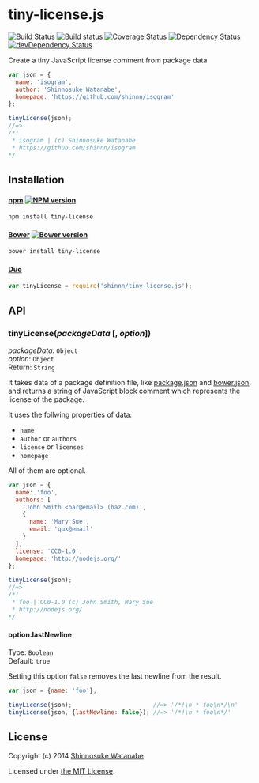 # tiny-license.js

[![Build Status](https://travis-ci.org/shinnn/tiny-license.js.svg?branch=master)](https://travis-ci.org/shinnn/tiny-license.js)
[![Build status](https://ci.appveyor.com/api/projects/status/e0n5bwe7cw089dp2?svg=true)](https://ci.appveyor.com/project/ShinnosukeWatanabe/tiny-license-js)
[![Coverage Status](https://img.shields.io/coveralls/shinnn/tiny-license.js.svg)](https://coveralls.io/r/shinnn/tiny-license.js)
[![Dependency Status](https://david-dm.org/shinnn/tiny-license.js.svg)](https://david-dm.org/shinnn/tiny-license.js)
[![devDependency Status](https://david-dm.org/shinnn/tiny-license.js/dev-status.svg)](https://david-dm.org/shinnn/tiny-license.js#info=devDependencies)

Create a tiny JavaScript license comment from package data

```javascript
var json = {
  name: 'isogram',
  author: 'Shinnosuke Watanabe',
  homepage: 'https://github.com/shinnn/isogram'
};

tinyLicense(json);
//=>
/*!
 * isogram | (c) Shinnosuke Watanabe
 * https://github.com/shinnn/isogram
*/

```

## Installation

#### [npm](https://www.npmjs.org/) [![NPM version](https://badge.fury.io/js/tiny-license.svg)](https://www.npmjs.org/package/tiny-license)

```sh
npm install tiny-license
```

#### [Bower](http://bower.io/) [![Bower version](https://badge.fury.io/bo/tiny-license.svg)](https://github.com/shinnn/tiny-license.js/releases)

```sh
bower install tiny-license
```

#### [Duo](http://duojs.org/)

```javascript
var tinyLicense = require('shinnn/tiny-license.js');
```

## API

### tinyLicense(*packageData* [, *option*])

*packageData*: `Object`  
*option*: `Object`  
Return: `String`

It takes data of a package definition file, like [package.json](https://www.npmjs.org/doc/files/package.json.html) and [bower.json](https://github.com/bower/bower.json-spec), and returns a string of JavaScript block comment which represents the license of the package.

It uses the follwing properties of data:

* `name`
* `author` or `authors`
* `license` or `licenses`
* `homepage`

All of them are optional.

```javascript
var json = {
  name: 'foo',
  authors: [
    'John Smith <bar@email> (baz.com)',
    {
      name: 'Mary Sue',
      email: 'qux@email'
    }
  ],
  license: 'CC0-1.0',
  homepage: 'http://nodejs.org/'
};

tinyLicense(json);
//=>
/*!
 * foo | CC0-1.0 (c) John Smith, Mary Sue
 * http://nodejs.org/
*/

```

#### option.lastNewline

Type: `Boolean`  
Default: `true`

Setting this option `false` removes the last newline from the result.

```javascript
var json = {name: 'foo'};

tinyLicense(json);                       //=> '/*!\n * foo\n*/\n'
tinyLicense(json, {lastNewline: false}); //=> '/*!\n * foo\n*/'
```

## License

Copyright (c) 2014 [Shinnosuke Watanabe](https://github.com/shinnn)

Licensed under [the MIT License](./LICENSE).
